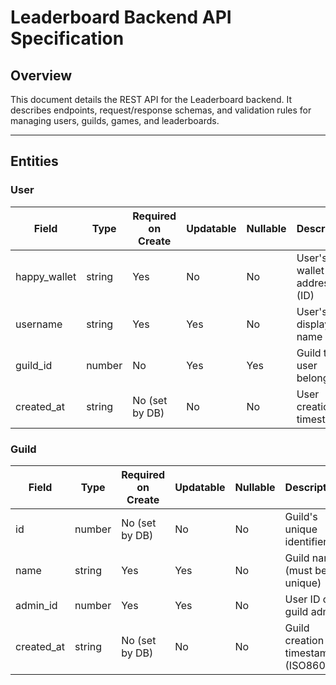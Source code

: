 # Leaderboard Backend API Specification

## Overview

This document details the REST API for the Leaderboard backend. It describes endpoints, request/response schemas, and validation rules for managing users, guilds, games, and leaderboards.

---

## Entities

### User

| Field         | Type    | Required on Create | Updatable | Nullable | Description                      |
|---------------|---------|-------------------|-----------|-----------|----------------------------------|
| happy_wallet  | string  | Yes               | No        | No        | User's wallet address (ID)       |
| username      | string  | Yes               | Yes       | No        | User's display name              |
| guild_id      | number  | No                | Yes       | Yes       | Guild the user belongs to        |
| created_at    | string  | No (set by DB)    | No        | No        | User creation timestamp          |

### Guild

| Field      | Type    | Required on Create | Updatable | Nullable | Description                       |
|------------|---------|-------------------|-----------|----------|-----------------------------------|
| id         | number  | No (set by DB)    | No        | No       | Guild's unique identifier         |
| name       | string  | Yes               | Yes       | No       | Guild name (must be unique)       |
| admin_id   | number  | Yes               | Yes       | No       | User ID of guild admin            |
| created_at | string  | No (set by DB)    | No        | No       | Guild creation timestamp (ISO8601)|
